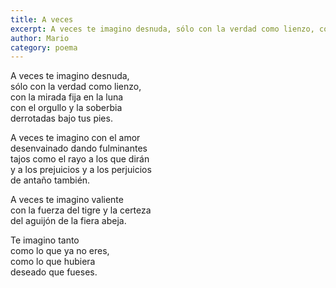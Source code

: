 ```yaml
---
title: A veces
excerpt: A veces te imagino desnuda, sólo con la verdad como lienzo, con la mirada fija en la luna  
author: Mario
category: poema
---
```


A veces te imagino desnuda,  
sólo con la verdad como lienzo,  
con la mirada fija en la luna  
con el orgullo y la soberbia  
derrotadas bajo tus pies. 
  
A veces te imagino con el amor  
desenvainado dando fulminantes  
tajos como el rayo a los que dirán  
y a los prejuicios y a los perjuicios  
de antaño también.  
  
A veces te imagino valiente  
con la fuerza del tigre y la certeza  
del aguijón de la fiera abeja.  

Te imagino tanto  
como lo que ya no eres,  
como lo que hubiera  
deseado que fueses.  

